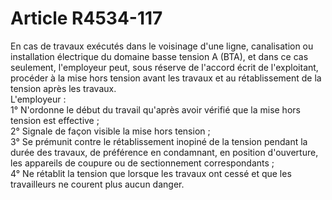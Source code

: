 # Article R4534-117

  
En cas de travaux exécutés dans le voisinage d'une ligne, canalisation ou installation électrique du domaine basse tension A (BTA), et dans ce cas seulement, l'employeur peut, sous réserve de l'accord écrit de l'exploitant, procéder à la mise hors tension avant les travaux et au rétablissement de la tension après les travaux.   
L'employeur :   
1° N'ordonne le début du travail qu'après avoir vérifié que la mise hors tension est effective ;   
2° Signale de façon visible la mise hors tension ;   
3° Se prémunit contre le rétablissement inopiné de la tension pendant la durée des travaux, de préférence en condamnant, en position d'ouverture, les appareils de coupure ou de sectionnement correspondants ;   
4° Ne rétablit la tension que lorsque les travaux ont cessé et que les travailleurs ne courent plus aucun danger.